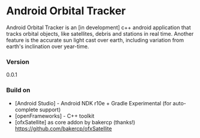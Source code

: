 # Android Orbital Tracker

Android Orbital Tracker is an [in development] c++ android application that tracks orbital objects, like satellites, debris and stations in real time.
Another feature is the accurate sun light cast over earth, including variation from earth's inclination over year-time.

### Version
0.0.1

### Build on
* [Android Studio] - Android NDK r10e + Gradle Experimental (for auto-complete support)
* [openFrameworks] - C++ toolkit
* [ofxSatellite] as core addon by bakercp (thanks!) https://github.com/bakercp/ofxSatellite

